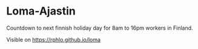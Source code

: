 # Loma-Ajastin

Countdown to next finnish holiday day for 8am to 16pm workers in Finland.   

Visible on https://rphlo.github.io/loma
